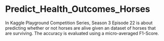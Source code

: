 # Predict_Health_Outcomes_Horses

In Kaggle Playground Competition Series, Season 3 Episode 22 is about predicting whether or not horses are alive given an dataset of horses that are surviving.
The accuracy is evaluated using a micro-averaged F1-Score.
